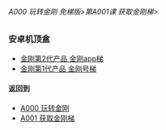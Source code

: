 ###### A000 玩转金刚 免梯版>第A001课 获取金刚梯>

### 安卓机顶盒

- [金刚第2代产品 金刚app梯](https://github.com/a2zitpro/web/blob/master/LadderFree/GetLadder/Android/TVBox/LadderApp.md)
- [金刚第1代产品 金刚号梯](https://github.com/a2zitpro/web/blob/master/LadderFree/GetLadder/Android/TVBox/LadderKKID.md)



#### 返回到
- [A000 玩转金刚](https://github.com/a2zitpro/web/blob/master/LadderFree/main.md)
- [A001 获取金刚梯](https://github.com/a2zitpro/web/blob/master/LadderFree/GetLadder/GetLadder.md)

